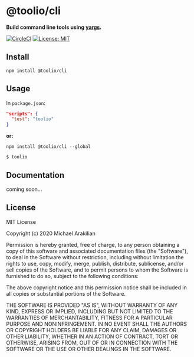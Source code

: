 # @toolio/cli

**Build command line tools using [yargs](http://yargs.js.org).**

[![CircleCI](https://circleci.com/gh/tooliojs/cli.svg?style=shield)](https://circleci.com/gh/tooliojs/cli)
[![License: MIT](https://img.shields.io/badge/License-MIT-blue.svg)](https://github.com/tooliojs/cli/blob/master/LICENSE.md)

## Install
```
npm install @toolio/cli
```

## Usage
In `package.json`:
```json
"scripts": {
  "test": "toolio"
}
```
**or:** 
```
npm install @toolio/cli --global
```
```
$ toolio
```

## Documentation
coming soon...

## License

MIT License

Copyright (c) 2020 Michael Arakilian

Permission is hereby granted, free of charge, to any person obtaining a copy
of this software and associated documentation files (the "Software"), to deal
in the Software without restriction, including without limitation the rights
to use, copy, modify, merge, publish, distribute, sublicense, and/or sell
copies of the Software, and to permit persons to whom the Software is
furnished to do so, subject to the following conditions:

The above copyright notice and this permission notice shall be included in all
copies or substantial portions of the Software.

THE SOFTWARE IS PROVIDED "AS IS", WITHOUT WARRANTY OF ANY KIND, EXPRESS OR
IMPLIED, INCLUDING BUT NOT LIMITED TO THE WARRANTIES OF MERCHANTABILITY,
FITNESS FOR A PARTICULAR PURPOSE AND NONINFRINGEMENT. IN NO EVENT SHALL THE
AUTHORS OR COPYRIGHT HOLDERS BE LIABLE FOR ANY CLAIM, DAMAGES OR OTHER
LIABILITY, WHETHER IN AN ACTION OF CONTRACT, TORT OR OTHERWISE, ARISING FROM,
OUT OF OR IN CONNECTION WITH THE SOFTWARE OR THE USE OR OTHER DEALINGS IN THE
SOFTWARE.